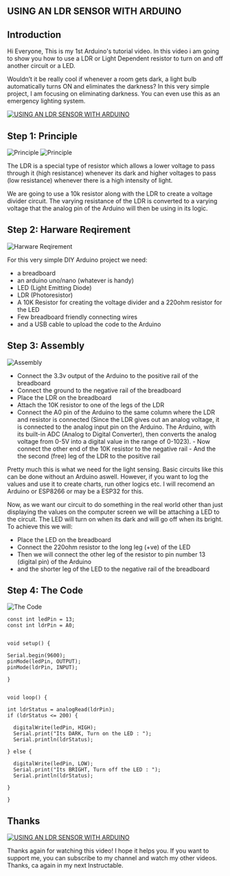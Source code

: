 ## USING AN LDR SENSOR WITH ARDUINO

Introduction
---------------

Hi Everyone, This is my 1st Arduino's tutorial video. In this video i am going to show you how to use a LDR or Light Dependent resistor to turn on and off another circuit or a LED.

Wouldn’t it be really cool if whenever a room gets dark, a light bulb automatically turns ON and eliminates the darkness? In this very simple project, I am focusing on eliminating darkness. You can even use this as an emergency lighting system.

[![USING AN LDR SENSOR WITH ARDUINO](https://github.com/scorpHQ/Arduino/blob/master/VideoImage.PNG)](https://www.youtube.com/watch?v=1rltou-lzyQ "USING AN LDR SENSOR WITH ARDUINO")


Step 1: Principle
-----------------
![Principle](https://cdn.instructables.com/FHC/DGCR/JCUUIW0P/FHCDGCRJCUUIW0P.MEDIUM.gif)
![Principle](https://cdn.instructables.com/FY4/D9FU/JCUUIW0O/FY4D9FUJCUUIW0O.SMALL.jpg)

The LDR is a special type of resistor which allows a lower voltage to pass through it (high resistance) whenever its dark and higher voltages to pass (low resistance) whenever there is a high intensity of light.

We are going to use a 10k resistor along with the LDR to create a voltage divider circuit. The varying resistance of the LDR is converted to a varying voltage that the analog pin of the Arduino will then be using in its logic.

Step 2: Harware Reqirement
--------------------------
![Harware Reqirement](https://cdn.instructables.com/FV9/K0NB/JCUUIW98/FV9K0NBJCUUIW98.MEDIUM.jpg)

For this very simple DIY Arduino project we need:

- a breadboard
- an arduino uno/nano (whatever is handy)
- LED (Light Emitting Diode) 
- LDR (Photoresistor)
- A 10K Resistor for creating the voltage divider and a 220ohm resistor for the LED
- Few breadboard friendly connecting wires
- and a USB cable to upload the code to the Arduino

Step 3: Assembly
----------------
![Assembly](https://cdn.instructables.com/FWI/WE99/JCUUIWAG/FWIWE99JCUUIWAG.MEDIUM.jpg)

- Connect the 3.3v output of the Arduino to the positive rail of the breadboard
- Connect the ground to the negative rail of the breadboard
- Place the LDR on the breadboard
- Attach the 10K resistor to one of the legs of the LDR
- Connect the A0 pin of the Arduino to the same column where the LDR and resistor is connected (Since the LDR gives out an analog voltage, it is connected to the analog input pin on the Arduino. The Arduino, with its built-in ADC (Analog to Digital Converter), then converts the analog voltage from 0-5V into a digital value in the range of 0-1023). - Now connect the other end of the 10K resistor to the negative rail - And the the second (free) leg of the LDR to the positive rail

Pretty much this is what we need for the light sensing. Basic circuits like this can be done without an Arduino aswell. However, if you want to log the values and use it to create charts, run other logics etc. I will recomend an Arduino or ESP8266 or may be a ESP32 for this.

Now, as we want our circuit to do something in the real world other than just displaying the values on the computer screen we will be attaching a LED to the circuit. The LED will turn on when its dark and will go off when its bright. To achieve this we will:

- Place the LED on the breadboard
- Connect the 220ohm resistor to the long leg (+ve) of the LED
- Then we will connect the other leg of the resistor to pin number 13 (digital pin) of the Arduino
- and the shorter leg of the LED to the negative rail of the breadboard

Step 4: The Code
--
![The Code](https://cdn.instructables.com/FML/KF75/JCUUIWU4/FMLKF75JCUUIWU4.MEDIUM.jpg)
```
const int ledPin = 13;
const int ldrPin = A0;


void setup() {

Serial.begin(9600);
pinMode(ledPin, OUTPUT);
pinMode(ldrPin, INPUT);

}


void loop() {

int ldrStatus = analogRead(ldrPin);
if (ldrStatus <= 200) {

  digitalWrite(ledPin, HIGH);  
  Serial.print("Its DARK, Turn on the LED : ");  
  Serial.println(ldrStatus);
  
} else {

  digitalWrite(ledPin, LOW);  
  Serial.print("Its BRIGHT, Turn off the LED : ");  
  Serial.println(ldrStatus);
  
}

}
```
Thanks
---
[![USING AN LDR SENSOR WITH ARDUINO](https://github.com/scorpHQ/Arduino/blob/master/VideoImage.PNG)](https://www.youtube.com/watch?v=1rltou-lzyQ "USING AN LDR SENSOR WITH ARDUINO")

Thanks again for watching this video! I hope it helps you. If you want to support me, you can subscribe to my channel and watch my other videos. Thanks, ca again in my next Instructable.

